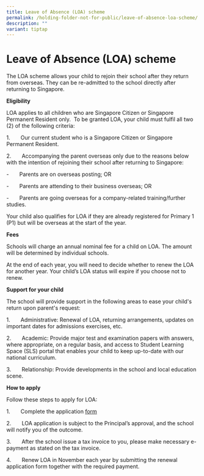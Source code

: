 ```yaml
---
title: Leave of Absence (LOA) scheme
permalink: /holding-folder-not-for-public/leave-of-absence-loa-scheme/
description: ""
variant: tiptap
---
```

<h1><strong>Leave of Absence (LOA) scheme</strong></h1>
<p>The LOA scheme allows your child to rejoin their school after they return
from overseas. They can be re-admitted to the school directly after returning
to Singapore.</p>
<p><strong>Eligibility</strong>
</p>
<p>LOA applies to all children who are Singapore Citizen or Singapore Permanent
Resident only.&nbsp; To be granted LOA, your child must fulfil all two
(2) of the following criteria:</p>
<p>1.&nbsp;&nbsp;&nbsp;&nbsp;&nbsp;&nbsp; Our current student who is a Singapore
Citizen or Singapore Permanent Resident.</p>
<p>2.&nbsp;&nbsp;&nbsp;&nbsp;&nbsp;&nbsp; Accompanying the parent overseas
only due to the reasons below with the intention of rejoining their school
after returning to Singapore:</p>
<p>-&nbsp;&nbsp;&nbsp;&nbsp;&nbsp;&nbsp; Parents are on overseas posting;
OR</p>
<p>-&nbsp;&nbsp;&nbsp;&nbsp;&nbsp;&nbsp; Parents are attending to their business
overseas; OR</p>
<p>-&nbsp;&nbsp;&nbsp;&nbsp;&nbsp;&nbsp; Parents are going overseas for a
company-related training/further studies.</p>
<p>Your child also qualifies for LOA if they are already registered for Primary
1 (P1) but will be overseas at the start of the year.</p>
<p><strong>Fees</strong>
</p>
<p>Schools will charge an annual nominal fee for a child on LOA. The amount
will be determined by individual schools.</p>
<p>At the end of each year, you will need to decide whether to renew the
LOA for another year. Your child’s LOA status will expire if you choose
not to renew.</p>
<p><strong>Support for your child</strong>
</p>
<p>The school will provide support in the following areas to ease your child's
return upon parent's request:</p>
<p>1.&nbsp;&nbsp;&nbsp;&nbsp;&nbsp;&nbsp; Administrative: Renewal of LOA,
returning arrangements, updates on important dates for admissions exercises,
etc.</p>
<p>2.&nbsp;&nbsp;&nbsp;&nbsp;&nbsp;&nbsp; Academic: Provide major test and
examination papers with answers, where appropriate, on a regular basis,
and access to Student Learning Space (SLS) portal that enables your child
to keep up-to-date with our national curriculum.</p>
<p>3.&nbsp;&nbsp;&nbsp;&nbsp;&nbsp;&nbsp; Relationship: Provide developments
in the school and local education scene.</p>
<p><strong>How to apply</strong>
</p>
<p>Follow these steps to apply for LOA:</p>
<p>1.&nbsp;&nbsp;&nbsp;&nbsp;&nbsp;&nbsp; Complete the application <a href="https://form.gov.sg/63d889ae8de097001206c240" rel="noopener noreferrer nofollow" target="_blank">form</a>
</p>
<p>2.&nbsp;&nbsp;&nbsp;&nbsp;&nbsp;&nbsp; LOA application is subject to the
Principal’s approval, and the school will notify you of the outcome.</p>
<p>3.&nbsp;&nbsp;&nbsp;&nbsp;&nbsp;&nbsp; After the school issue a tax invoice
to you, please make necessary e-payment as stated on the tax invoice.</p>
<p>4.&nbsp;&nbsp;&nbsp;&nbsp;&nbsp;&nbsp; Renew LOA in November each year
by submitting the renewal application form together with the required payment.</p>